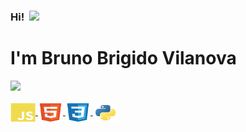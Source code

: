 <h3>Hi! &nbsp;<img src="https://raw.githubusercontent.com/MartinHeinz/MartinHeinz/master/wave.gif" width="30px"></h3>
<h1>I'm Bruno Brigido Vilanova</h1>
<div>
  <a href="https://github.com/brunobrigidovilanova">
  <img height="180em" src="https://github-readme-stats.vercel.app/api/top-langs/?username=brunobrigidovilanova&layout=compact&langs_count=7&theme=dracula"/>
</div>
<div style="display: inline_block"><br>
  <img align="center" alt="Bruno-Js" height="30" width="40" src="https://raw.githubusercontent.com/devicons/devicon/master/icons/javascript/javascript-plain.svg">
  <img align="center" alt="Bruno-HTML" height="30" width="40" src="https://raw.githubusercontent.com/devicons/devicon/master/icons/html5/html5-original.svg">
  <img align="center" alt="Bruno-CSS" height="30" width="40" src="https://raw.githubusercontent.com/devicons/devicon/master/icons/css3/css3-original.svg">
  <img align="center" alt="Bruno-Python" height="30" width="40" src="https://raw.githubusercontent.com/devicons/devicon/master/icons/python/python-original.svg">
 </div>
